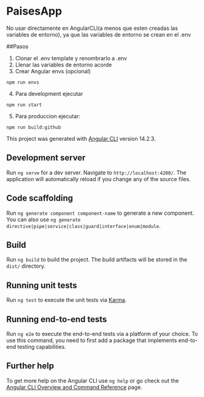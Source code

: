 # PaisesApp

No usar directamente en AngularCLI(a menos que esten creadas las variables de entorno), ya que las variables de entorno se crean en el .env

##Pasos
1. Clonar el .env template y renombrarlo a .env
2. Llenar las variables de entorno acorde
3. Crear Angular envs (opcional)

```
npm run envs
```
4. Para development ejecutar
```
npm run start
```

5. Para produccion ejecutar:
```
npm run build:github
```

This project was generated with [Angular CLI](https://github.com/angular/angular-cli) version 14.2.3.

## Development server

Run `ng serve` for a dev server. Navigate to `http://localhost:4200/`. The application will automatically reload if you change any of the source files.

## Code scaffolding

Run `ng generate component component-name` to generate a new component. You can also use `ng generate directive|pipe|service|class|guard|interface|enum|module`.

## Build

Run `ng build` to build the project. The build artifacts will be stored in the `dist/` directory.

## Running unit tests

Run `ng test` to execute the unit tests via [Karma](https://karma-runner.github.io).

## Running end-to-end tests

Run `ng e2e` to execute the end-to-end tests via a platform of your choice. To use this command, you need to first add a package that implements end-to-end testing capabilities.

## Further help

To get more help on the Angular CLI use `ng help` or go check out the [Angular CLI Overview and Command Reference](https://angular.io/cli) page.
